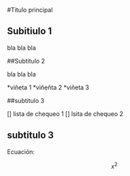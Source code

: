 #Titulo principal
## Subitiulo 1
bla bla bla

##Subtitulo 2

bla bla bla

*viñeta 1
*viñeñta 2
*viñeta 3

##subtitulo 3

[] lista de chequeo 1
[] lsita de chequeo 2

## subtitulo 3

Ecuación:

$$ x^2$$
